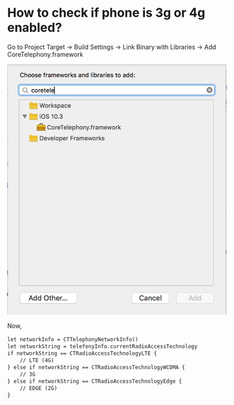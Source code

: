 # How to check if phone is 3g or 4g enabled?

Go to Project Target -> Build Settings -> Link Binary with Libraries -> Add CoreTelephony.framework

![](CoreTelephony.png)

Now,

```
let networkInfo = CTTelephonyNetworkInfo() 
let networkString = telefonyInfo.currentRadioAccessTechnology 
if networkString == CTRadioAccessTechnologyLTE { 
	// LTE (4G) 
} else if networkString == CTRadioAccessTechnologyWCDMA { 
	// 3G
} else if networkString == CTRadioAccessTechnologyEdge {
 	// EDGE (2G)
}
```
